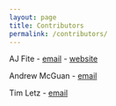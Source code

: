 ```yaml
---
layout: page
title: Contributors
permalink: /contributors/
---
```


AJ Fite - [email](mailto:afite@calpoly.edu) - [website](https://ajfite.com)

Andrew McGuan - [email](mailto:amcguan@calpoly.edu)

Tim Letz - [email](mailto:tletz@calpoly.edu)
